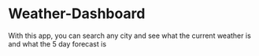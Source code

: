 # Weather-Dashboard
With this app, you can search any city and see what the current weather is and what the 5 day forecast is
